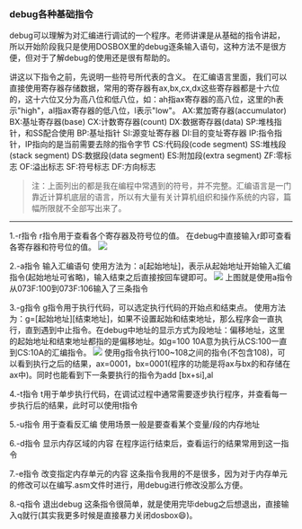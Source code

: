 ### debug各种基础指令

debug可以理解为对汇编进行调试的一个程序。老师讲课是从基础的指令讲起，所以开始阶段我只是使用DOSBOX里的debug逐条输入语句，这种方法不是很方便，但对于了解debug的使用还是很有帮助的。

讲这以下指令之前，先说明一些符号所代表的含义。
在汇编语言里面，我们可以直接使用寄存器存储数据，常用的寄存器有ax,bx,cx,dx这些寄存器都是十六位的，这十六位又分为高八位和低八位，如：ah指ax寄存器的高八位，这里的h表示"high"，al指ax寄存器的低八位，l表示"low"。
AX:累加寄存器(accumulator) BX:基址寄存器(base) CX:计数寄存器(count) DX:数据寄存器(data)
SP:堆栈指针，和SS配合使用 BP:基址指针 SI:源变址寄存器 DI:目的变址寄存器
IP:指令指针，IP指向的是当前需要去除的指令字节
CS:代码段(code segment) SS:堆栈段(stack segment) DS:数据段(data segment) ES:附加段(extra segment)
ZF:零标志
OF:溢出标志 
SF:符号标志
DF:方向标志
>注：上面列出的都是我在编程中常遇到的符号，并不完整。汇编语言是一门靠近计算机底层的语言，所以有大量有关计算机组织和操作系统的内容，篇幅所限就不全部写出来了。
***
1.-r指令
r指令用于查看各个寄存器及符号位的值。
在debug中直接输入r即可查看各寄存器和符号位的值。
<img src="http://image.slugyao.top/assembly/%E5%B1%8F%E5%B9%95%E6%88%AA%E5%9B%BE%202025-01-25%20205541.png">


2.-a指令
输入汇编语句
使用方法为：a[起始地址]，表示从起始地址开始输入汇编指令(起始地址可省略)，输入结束之后直接按回车键即可。
<img src="http://image.slugyao.top/assembly/%E5%B1%8F%E5%B9%95%E6%88%AA%E5%9B%BE%202025-01-26%20092722.png">
上图就是使用a指令从073F:100到073F:106输入了三条指令

3.-g指令
g指令用于执行代码，可以选定执行代码的开始点和结束点。
使用方法为：g=[起始地址][结束地址]，如果不设置起始和结束地址，那么程序会一直执行，直到遇到中止指令。在debug中地址的显示方式为段地址：偏移地址，这里的起始地址和结束地址都指的是偏移地址。如g=100 10A意为执行从CS:100一直到CS:10A的汇编指令。
<img src="http://image.slugyao.top/assembly/%E5%B1%8F%E5%B9%95%E6%88%AA%E5%9B%BE%202025-01-26%20093628.png">
使用g指令执行100~108之间的指令(不包含108)，可以看到执行之后的结果，ax=0001，bx=0001(程序的功能是将ax与bx的和存储在ax中)。同时也能看到下一条要执行的指令为add [bx+si],al

4.-t指令
t用于单步执行代码，在调试过程中通常需要逐步执行程序，并查看每一步执行后的结果，此时可以使用t指令

5.-u指令
用于查看反汇编
使用场景一般是要查看某个变量/段的内存地址


6.-d指令
显示内存区域的内容
在程序运行结束后，查看运行的结果常用到这一指令

7.-e指令
改变指定内存单元的内容
这条指令我用的不是很多，因为对于内存单元的修改可以在编写.asm文件时进行，用debug进行修改没那么方便。

8.-q指令
退出debug
这条指令很简单，就是使用完毕debug之后想退出，直接输入q就行(其实我更多时候是直接暴力关闭dosbox😄)。


